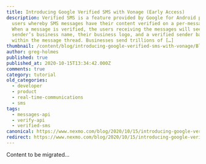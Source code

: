 ```yaml
---
title: Introducing Google Verified SMS with Vonage (Early Access)
description: Verified SMS is a feature provided by Google for Android phone
  users whereby SMS messages have their content verified on a per-message basis.
  When a message is verified, the users receiving the messages will see the
  sender’s business name, their business logo, and a verified sender badge
  within the message thread. Businesses send trillions of […]
thumbnail: /content/blog/introducing-google-verified-sms-with-vonage/Blog_Google_VerifySMS-1200x600.png
author: greg-holmes
published: true
published_at: 2020-10-15T13:34:42.000Z
comments: true
category: tutorial
old_categories:
  - developer
  - product
  - real-time-communications
  - sms
tags:
  - messages-api
  - verify-api
  - verified-sms
canonical: https://www.nexmo.com/blog/2020/10/15/introducing-google-verified-sms-with-vonage
redirect: https://www.nexmo.com/blog/2020/10/15/introducing-google-verified-sms-with-vonage
---
```


Content to be migrated...
